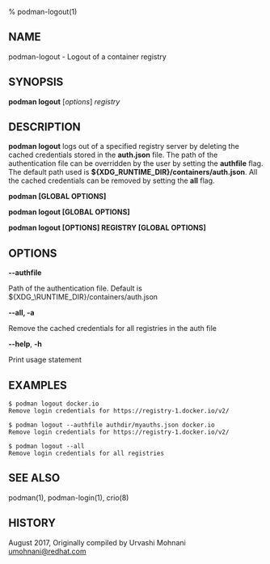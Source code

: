 % podman-logout(1)

## NAME
podman\-logout - Logout of a container registry

## SYNOPSIS
**podman logout** [*options*] *registry*

## DESCRIPTION
**podman logout** logs out of a specified registry server by deleting the cached credentials
stored in the **auth.json** file. The path of the authentication file can be overridden by the user by setting the **authfile** flag.
The default path used is **${XDG\_RUNTIME_DIR}/containers/auth.json**.
All the cached credentials can be removed by setting the **all** flag.

**podman [GLOBAL OPTIONS]**

**podman logout [GLOBAL OPTIONS]**

**podman logout [OPTIONS] REGISTRY [GLOBAL OPTIONS]**

## OPTIONS

**--authfile**

Path of the authentication file. Default is ${XDG_\RUNTIME\_DIR}/containers/auth.json

**--all, -a**

Remove the cached credentials for all registries in the auth file

**--help**, **-h**

Print usage statement

## EXAMPLES

```
$ podman logout docker.io
Remove login credentials for https://registry-1.docker.io/v2/
```

```
$ podman logout --authfile authdir/myauths.json docker.io
Remove login credentials for https://registry-1.docker.io/v2/
```

```
$ podman logout --all
Remove login credentials for all registries
```

## SEE ALSO
podman(1), podman-login(1), crio(8)

## HISTORY
August 2017, Originally compiled by Urvashi Mohnani <umohnani@redhat.com>

